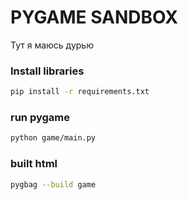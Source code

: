# PYGAME SANDBOX

Тут я маюсь дурью

### Install libraries 

```bash
pip install -r requirements.txt
```

### run pygame

```bash
python game/main.py
```

### built html

```bash
pygbag --build game
```